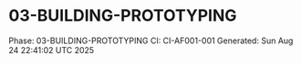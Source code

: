 # 03-BUILDING-PROTOTYPING
Phase: 03-BUILDING-PROTOTYPING
CI: CI-AF001-001
Generated: Sun Aug 24 22:41:02 UTC 2025
